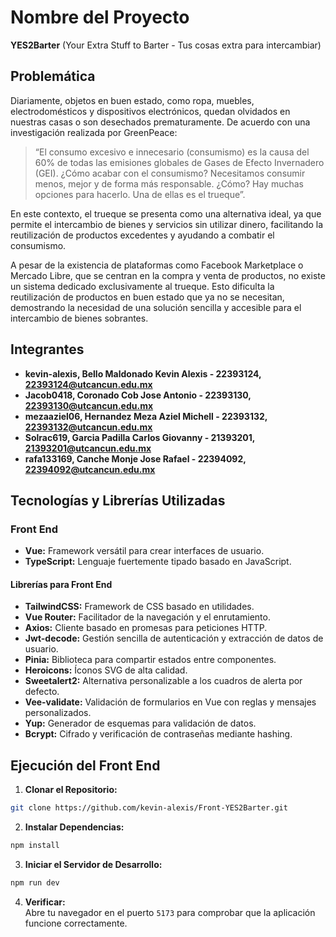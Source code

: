# Nombre del Proyecto 

**YES2Barter** (Your Extra Stuff to Barter - Tus cosas extra para intercambiar)

## Problemática

Diariamente, objetos en buen estado, como ropa, muebles, electrodomésticos y dispositivos electrónicos, quedan olvidados en nuestras casas o son desechados prematuramente. De acuerdo con una investigación realizada por GreenPeace:

> “El consumo excesivo e innecesario (consumismo) es la causa del 60% de todas las emisiones globales de Gases de Efecto Invernadero (GEI). ¿Cómo acabar con el consumismo? Necesitamos consumir menos, mejor y de forma más responsable. ¿Cómo? Hay muchas opciones para hacerlo. Una de ellas es el trueque”.

En este contexto, el trueque se presenta como una alternativa ideal, ya que permite el intercambio de bienes y servicios sin utilizar dinero, facilitando la reutilización de productos excedentes y ayudando a combatir el consumismo.

A pesar de la existencia de plataformas como Facebook Marketplace o Mercado Libre, que se centran en la compra y venta de productos, no existe un sistema dedicado exclusivamente al trueque. Esto dificulta la reutilización de productos en buen estado que ya no se necesitan, demostrando la necesidad de una solución sencilla y accesible para el intercambio de bienes sobrantes.

## Integrantes
- **kevin-alexis, Bello Maldonado Kevin Alexis - 22393124, 22393124@utcancun.edu.mx**
- **Jacob0418, Coronado Cob Jose Antonio - 22393130, 22393130@utcancun.edu.mx**
- **mezaaziel06, Hernandez Meza Aziel Michell - 22393132, 22393132@utcancun.edu.mx**
- **Solrac619, Garcia Padilla Carlos Giovanny - 21393201, 21393201@utcancun.edu.mx**
- **rafa133169, Canche Monje Jose Rafael - 22394092, 22394092@utcancun.edu.mx**

## Tecnologías y Librerías Utilizadas

### Front End

- **Vue:** Framework versátil para crear interfaces de usuario.
- **TypeScript:** Lenguaje fuertemente tipado basado en JavaScript.

#### Librerías para Front End

- **TailwindCSS:** Framework de CSS basado en utilidades.
- **Vue Router:** Facilitador de la navegación y el enrutamiento.
- **Axios:** Cliente basado en promesas para peticiones HTTP.
- **Jwt-decode:** Gestión sencilla de autenticación y extracción de datos de usuario.
- **Pinia:** Biblioteca para compartir estados entre componentes.
- **Heroicons:** Íconos SVG de alta calidad.
- **Sweetalert2:** Alternativa personalizable a los cuadros de alerta por defecto.
- **Vee-validate:** Validación de formularios en Vue con reglas y mensajes personalizados.
- **Yup:** Generador de esquemas para validación de datos.
- **Bcrypt:** Cifrado y verificación de contraseñas mediante hashing.

## Ejecución del Front End

1. **Clonar el Repositorio:**
``` bash
git clone https://github.com/kevin-alexis/Front-YES2Barter.git
```
 
2. **Instalar Dependencias:**
``` bash
npm install
```

3. **Iniciar el Servidor de Desarrollo:**
``` bash
npm run dev
```

4. **Verificar:**  
Abre tu navegador en el puerto `5173` para comprobar que la aplicación funcione correctamente.
